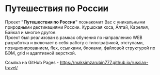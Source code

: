 # Путешествия по России

Проект **"Путешествия по России"** познакомит Вас с уникальными природными дестинациями России. Куршская коса, Алтай, Карелия, Байкал и многое другое.    
Проект был реализован в рамках обучения по направлению WEB разработка и включает в себя работу с типографикой, отступами, позиционированием, flex, ссылками, блоками, файловой структурой по БЭМ, grid и адаптивной версткой. 

Ссылка на GitHub Pages - https://maksimzarubin777.github.io/russian-travel/





